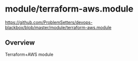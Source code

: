 # module/terraform-aws.module

https://github.com/ProblemSetters/devops-blackbox/blob/master/module/terraform-aws.module

## Overview

Terraform+AWS module


